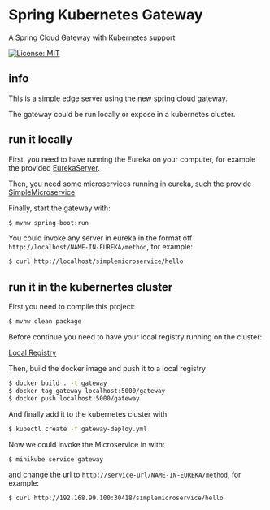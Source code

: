 # Spring Kubernetes Gateway
A Spring Cloud Gateway with Kubernetes support

[![License: MIT](https://img.shields.io/badge/License-MIT-blue.svg)](/LICENSE)

## info

This is a simple edge server using the new spring cloud gateway.

The gateway could be run locally or expose in a kubernetes cluster.


## run it locally

First, you need to have running the Eureka on your computer, for example the provided [EurekaServer](../EurekaServer/).

Then, you need some microservices running in eureka, such the provide [SimpleMicroservice](../SimpleMicroservice/)

Finally, start the gateway with:

```bash
$ mvnw spring-boot:run
```

You could invoke any server in eureka in the format off `http://localhost/NAME-IN-EUREKA/method`, for example:

```bash
$ curl http://localhost/simplemicroservice/hello
```

## run it in the kubernertes cluster

First you need to compile this project:

```bash
$ mvnw clean package
```

Before continue you need to have your local registry running on the cluster:

 [Local Registry](../local-registry/)

Then, build the docker image and push it to a local registry

```bash
$ docker build . -t gateway
$ docker tag gateway localhost:5000/gateway
$ docker push localhost:5000/gateway
```

And finally add it to the kubernetes cluster with:

```bash
$ kubectl create -f gateway-deploy.yml
```
Now we could invoke the Microservice in with:

```bash
$ minikube service gateway
```

and change the url to `http://service-url/NAME-IN-EUREKA/method`, for example:

```bash
$ curl http://192.168.99.100:30418/simplemicroservice/hello
```

